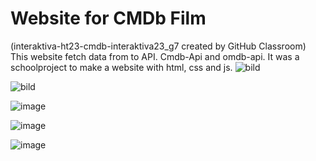 # Website for CMDb Film
(interaktiva-ht23-cmdb-interaktiva23_g7 created by GitHub Classroom)
This website fetch data from to API. Cmdb-Api and omdb-api.
It was a schoolproject to make a website with html, css and js.
![bild](https://github.com/systemvetenskap/interaktiva-ht23-cmdb-interaktiva23_g7/assets/117045688/1e20e282-eebd-47b4-add4-7c0a9ba6bd64)

![bild](https://github.com/systemvetenskap/interaktiva-ht23-cmdb-interaktiva23_g7/assets/117045688/9008a039-cf36-4540-be2c-a8d90679079a)

![image](https://github.com/moma97/Cineasternas-movie-database/assets/117289081/42190415-4cc5-4830-9ee4-d567a24d78d4)

![image](https://github.com/moma97/Cineasternas-movie-database/assets/117289081/cfd640a7-3089-40cd-8560-a67b17fdf0d9)


![image](https://github.com/moma97/Cineasternas-movie-database/assets/117289081/c8915568-b633-4249-b2b2-da06af703540)


